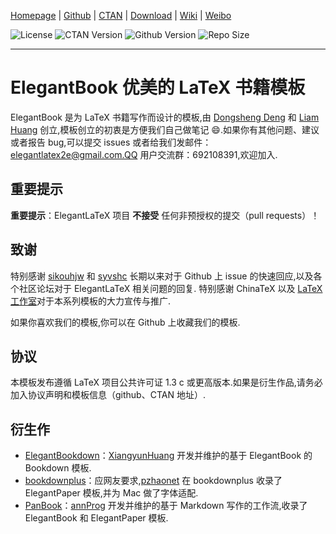 <!-- Author : Dongsheng Deng & Liam Huang-->
<!-- Program Email: elegantlatex2e@gmail.com -->

[Homepage](https://elegantlatex.org/) | [Github](https://github.com/ElegantLaTeX/ElegantBook) | [CTAN](https://ctan.org/pkg/elegantbook) | [Download](https://github.com/ElegantLaTeX/ElegantBook/releases) | [Wiki](https://github.com/ElegantLaTeX/ElegantBook/wiki) | [Weibo](https://weibo.com/elegantlatex)

![License](https://img.shields.io/ctan/l/elegantbook.svg) ![CTAN Version](https://img.shields.io/ctan/v/elegantbook.svg) ![Github Version](https://img.shields.io/github/release/ElegantLaTeX/ElegantBook.svg) ![Repo Size](https://img.shields.io/github/repo-size/ElegantLaTeX/ElegantBook.svg)

---

# ElegantBook 优美的 LaTeX 书籍模板

ElegantBook 是为 LaTeX 书籍写作而设计的模板,由 [Dongsheng Deng](https://ddswhu.me/) 和 [Liam Huang](https://liam.page/) 创立,模板创立的初衷是方便我们自己做笔记 :smile:.如果你有其他问题、建议或者报告 bug,可以提交 issues 或者给我们发邮件：elegantlatex2e@gmail.com.QQ 用户交流群：692108391,欢迎加入.

## 重要提示

**重要提示**：ElegantLaTeX 项目 **不接受** 任何非预授权的提交（pull requests）！

## 致谢

特别感谢 [sikouhjw](https://github.com/sikouhjw) 和 [syvshc](https://github.com/syvshc) 长期以来对于 Github 上 issue 的快速回应,以及各个社区论坛对于 ElegantLaTeX 相关问题的回复.
特别感谢 ChinaTeX 以及 [LaTeX 工作室](http://www.latexstudio.net/)对于本系列模板的大力宣传与推广.

如果你喜欢我们的模板,你可以在 Github 上收藏我们的模板.

## 协议

本模板发布遵循 LaTeX 项目公共许可证 1.3 c 或更高版本.如果是衍生作品,请务必加入协议声明和模板信息（github、CTAN 地址）.

## 衍生作

+ [ElegantBookdown](https://github.com/XiangyunHuang/ElegantBookdown)：[XiangyunHuang](https://github.com/XiangyunHuang) 开发并维护的基于 ElegantBook 的 Bookdown 模板.
+ [bookdownplus](https://github.com/pzhaonet/bookdownplus)：应网友要求,[pzhaonet](https://github.com/pzhaonet) 在 bookdownplus 收录了 ElegantPaper 模板,并为 Mac 做了字体适配.
+ [PanBook](https://github.com/annProg/PanBook)：[annProg](https://github.com/annProg) 开发并维护的基于 Markdown 写作的工作流,收录了 ElegantBook 和 ElegantPaper 模板.